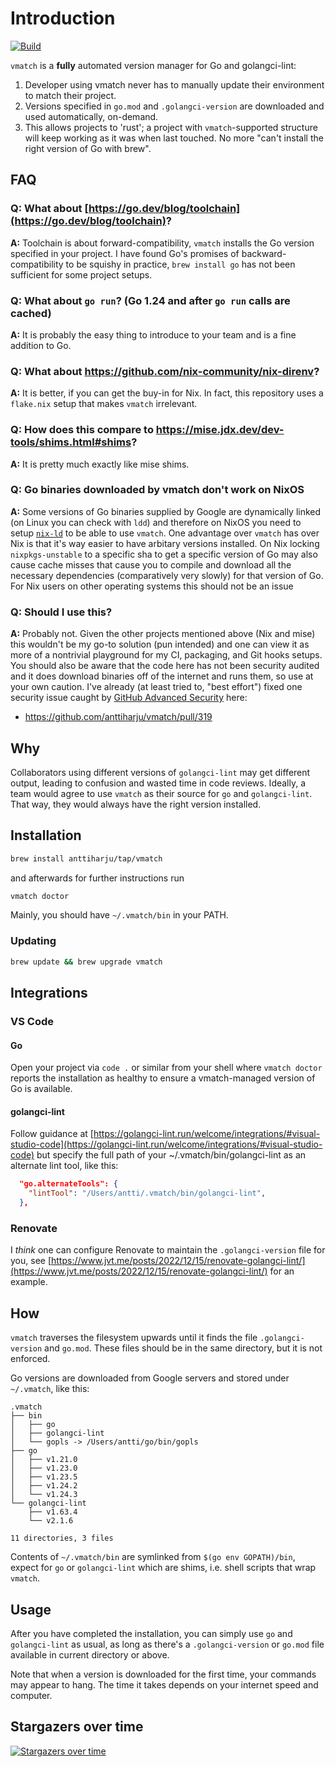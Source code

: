# Introduction

[![Build](https://github.com/anttiharju/vmatch/actions/workflows/build.yml/badge.svg)](https://github.com/anttiharju/vmatch/actions/workflows/build.yml)

`vmatch` is a **fully** automated version manager for Go and golangci-lint:

1. Developer using vmatch never has to manually update their environment to match their project.
2. Versions specified in `go.mod` and `.golangci-version` are downloaded and used automatically, on-demand.
3. This allows projects to 'rust'; a project with `vmatch`-supported structure will keep working as it was when last touched. No more "can't install the right version of Go with brew".

## FAQ

### Q: What about [https://go.dev/blog/toolchain](https://go.dev/blog/toolchain)?

**A:** Toolchain is about forward-compatibility, `vmatch` installs the Go version specified in your project. I have found Go's promises of backward-compatibility to be squishy in practice, `brew install go` has not been sufficient for some project setups.

### Q: What about `go run`? (Go 1.24 and after `go run` calls are cached)

**A:** It is probably the easy thing to introduce to your team and is a fine addition to Go.

### Q: What about https://github.com/nix-community/nix-direnv?

**A:** It is better, if you can get the buy-in for Nix. In fact, this repository uses a `flake.nix` setup that makes `vmatch` irrelevant.

### Q: How does this compare to https://mise.jdx.dev/dev-tools/shims.html#shims?

**A:** It is pretty much exactly like mise shims.

### Q: Go binaries downloaded by vmatch don't work on NixOS

**A:** Some versions of Go binaries supplied by Google are dynamically linked (on Linux you can check with `ldd`) and therefore on NixOS you need to setup [`nix-ld`](https://github.com/nix-community/nix-ld) to be able to use `vmatch`. One advantage over `vmatch` has over Nix is that it's way easier to have arbitary versions installed. On Nix locking `nixpkgs-unstable` to a specific sha to get a specific version of Go may also cause cache misses that cause you to compile and download all the necessary dependencies (comparatively very slowly) for that version of Go. For Nix users on other operating systems this should not be an issue

### Q: Should I use this?

**A:** Probably not. Given the other projects mentioned above (Nix and mise) this wouldn't be my go-to solution (pun intended) and one can view it as more of a nontrivial playground for my CI, packaging, and Git hooks setups. You should also be aware that the code here has not been security audited and it does download binaries off of the internet and runs them, so use at your own caution. I've already (at least tried to, "best effort") fixed one security issue caught by [GitHub Advanced Security](https://docs.github.com/en/get-started/learning-about-github/about-github-advanced-security) here:
* https://github.com/anttiharju/vmatch/pull/319

## Why

Collaborators using different versions of `golangci-lint` may get different output, leading to confusion and wasted time in code reviews. Ideally, a team would agree to use `vmatch` as their source for `go` and `golangci-lint`. That way, they would always have the right version installed.

## Installation

```sh
brew install anttiharju/tap/vmatch
```

and afterwards for further instructions run

```sh
vmatch doctor
```

Mainly, you should have `~/.vmatch/bin` in your PATH.

### Updating

```sh
brew update && brew upgrade vmatch
```

## Integrations

### VS Code

#### Go

Open your project via `code .` or similar from your shell where `vmatch doctor` reports the installation as healthy to ensure a vmatch-managed version of Go is available.

#### golangci-lint

Follow guidance at [https://golangci-lint.run/welcome/integrations/#visual-studio-code](https://golangci-lint.run/welcome/integrations/#visual-studio-code) but specify the full path of your ~/.vmatch/bin/golangci-lint as an alternate lint tool, like this:

```json
  "go.alternateTools": {
    "lintTool": "/Users/antti/.vmatch/bin/golangci-lint",
  },
```

### Renovate

I _think_ one can configure Renovate to maintain the `.golangci-version` file for you, see [https://www.jvt.me/posts/2022/12/15/renovate-golangci-lint/](https://www.jvt.me/posts/2022/12/15/renovate-golangci-lint/) for an example.

## How

`vmatch` traverses the filesystem upwards until it finds the file `.golangci-version` and `go.mod`. These files should be in the same directory, but it is not enforced.

Go versions are downloaded from Google servers and stored under `~/.vmatch`, like this:

```tree
.vmatch
├── bin
│   ├── go
│   ├── golangci-lint
│   └── gopls -> /Users/antti/go/bin/gopls
├── go
│   ├── v1.21.0
│   ├── v1.23.0
│   ├── v1.23.5
│   ├── v1.24.2
│   └── v1.24.3
└── golangci-lint
    ├── v1.63.4
    └── v2.1.6

11 directories, 3 files
```

Contents of `~/.vmatch/bin` are symlinked from `$(go env GOPATH)/bin`, expect for `go` or `golangci-lint` which are shims, i.e. shell scripts that wrap `vmatch`.

## Usage

After you have completed the installation, you can simply use `go` and `golangci-lint` as usual, as long as there's a `.golangci-version` or `go.mod` file available in current directory or above.

Note that when a version is downloaded for the first time, your commands may appear to hang. The time it takes depends on your internet speed and computer.

## Stargazers over time

[![Stargazers over time](https://starchart.cc/anttiharju/vmatch.svg?variant=adaptive)](https://starchart.cc/anttiharju/vmatch)
